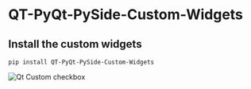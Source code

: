 # QT-PyQt-PySide-Custom-Widgets 

## Install the custom widgets
```
pip install QT-PyQt-PySide-Custom-Widgets

```

![Qt Custom checkbox](https://github.com/KhamisiKibet/QT-PyQt-PySide-Custom-Widgets/blob/main/images/Qt-Custom-checkbox.png?raw=true)
